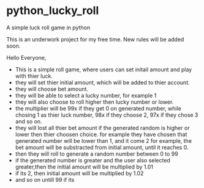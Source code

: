 # python_lucky_roll
A simple luck roll game in python

This is an underwork project for my free time. New rules will be added soon.

Hello Everyone,

- This is a simple roll game, where users can set initail amount and play with thier luck. 
- they will set thier initial amount, which will be added to thier account.
- they will choose bet amount.
- they will be able to select a lucky number, for example 1
- they will also choose to roll higher then lucky number or lower.
- the multiplier will be 99x if they get 0 on generated number, while chosing 1 as thier luck number, 98x if they choose 2, 97x if they chose 3 and so on.
- they will lost all thier bet amount if the generated random is higher or lower then thier choosen choice. for example they have chosen that generated number will be lower than 1, and it come 2 for example, the bet amount will be substracted from initial amount, until it reaches 0.
- then they will roll to generate a random number between 0 to 99
- if the generated number is greater and the user also selected greater,then the initial amount will be multiplied by 1.01
- if its 2, then initial amount will be multiplied by 1.02 
- and so on untill 99
if its
